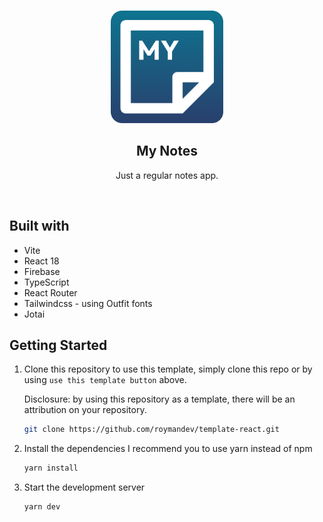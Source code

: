 <br>
<p align="center">
  <a href="https://my-notes.royman.dev/" target="_blank" rel="noopener noreferrer">
    <img width="180" src="public/My%20Notes.svg" alt="My Notes logo">
  </a>
</p>

<h2 align='center'>My Notes</h2>

<p align='center'>Just a regular notes app.</p>
<br>

## Built with

- Vite
- React 18
- Firebase
- TypeScript
- React Router
- Tailwindcss - using Outfit fonts
- Jotai

## Getting Started

1. Clone this repository
   to use this template, simply clone this repo or by using `use this template button` above.

   Disclosure: by using this repository as a template, there will be an attribution on your repository.

   ```bash
   git clone https://github.com/roymandev/template-react.git
   ```

2. Install the dependencies
   I recommend you to use yarn instead of npm
   ```bash
   yarn install
   ```
3. Start the development server
   ```bash
   yarn dev
   ```
